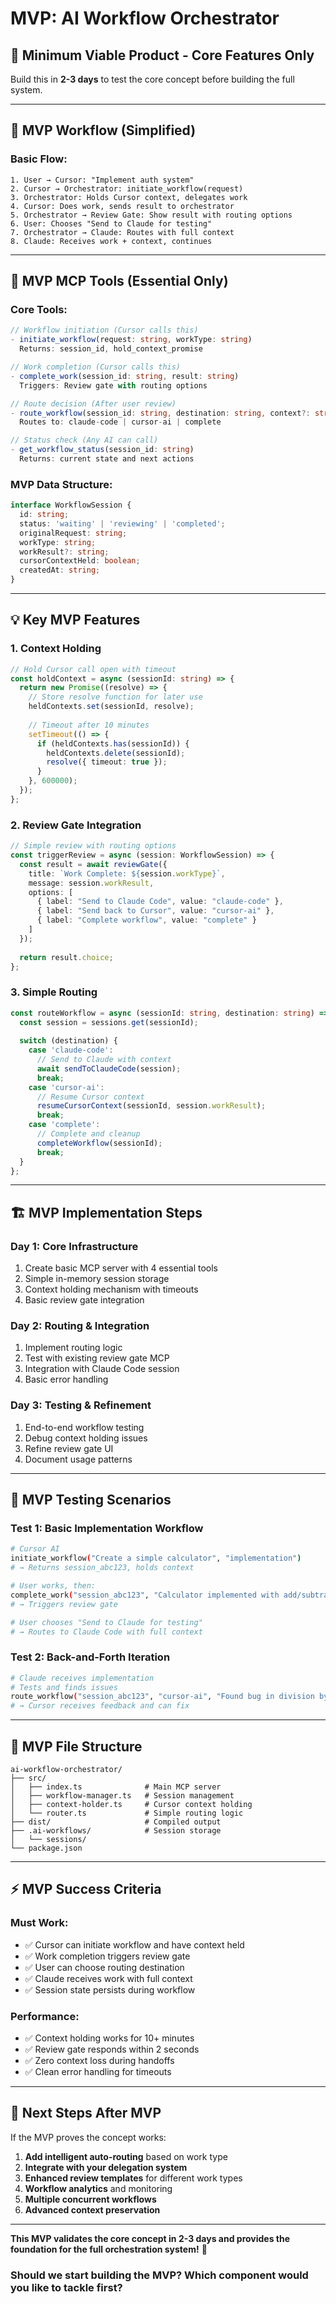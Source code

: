 # MVP: AI Workflow Orchestrator 

## 🎯 **Minimum Viable Product - Core Features Only**

Build this in **2-3 days** to test the core concept before building the full system.

---

## 🚀 **MVP Workflow (Simplified)**

### **Basic Flow:**
```
1. User → Cursor: "Implement auth system"
2. Cursor → Orchestrator: initiate_workflow(request)
3. Orchestrator: Holds Cursor context, delegates work 
4. Cursor: Does work, sends result to orchestrator
5. Orchestrator → Review Gate: Show result with routing options
6. User: Chooses "Send to Claude for testing" 
7. Orchestrator → Claude: Routes with full context
8. Claude: Receives work + context, continues
```

---

## 🔧 **MVP MCP Tools (Essential Only)**

### **Core Tools:**
```typescript
// Workflow initiation (Cursor calls this)
- initiate_workflow(request: string, workType: string)
  Returns: session_id, hold_context_promise

// Work completion (Cursor calls this) 
- complete_work(session_id: string, result: string)
  Triggers: Review gate with routing options

// Route decision (After user review)
- route_workflow(session_id: string, destination: string, context?: string)
  Routes to: claude-code | cursor-ai | complete

// Status check (Any AI can call)
- get_workflow_status(session_id: string)
  Returns: current state and next actions
```

### **MVP Data Structure:**
```typescript
interface WorkflowSession {
  id: string;
  status: 'waiting' | 'reviewing' | 'completed';
  originalRequest: string;
  workType: string;
  workResult?: string;
  cursorContextHeld: boolean;
  createdAt: string;
}
```

---

## 💡 **Key MVP Features**

### **1. Context Holding**
```typescript
// Hold Cursor call open with timeout
const holdContext = async (sessionId: string) => {
  return new Promise((resolve) => {
    // Store resolve function for later use
    heldContexts.set(sessionId, resolve);
    
    // Timeout after 10 minutes
    setTimeout(() => {
      if (heldContexts.has(sessionId)) {
        heldContexts.delete(sessionId);
        resolve({ timeout: true });
      }
    }, 600000);
  });
};
```

### **2. Review Gate Integration**
```typescript
// Simple review with routing options
const triggerReview = async (session: WorkflowSession) => {
  const result = await reviewGate({
    title: `Work Complete: ${session.workType}`,
    message: session.workResult,
    options: [
      { label: "Send to Claude Code", value: "claude-code" },
      { label: "Send back to Cursor", value: "cursor-ai" },
      { label: "Complete workflow", value: "complete" }
    ]
  });
  
  return result.choice;
};
```

### **3. Simple Routing**
```typescript
const routeWorkflow = async (sessionId: string, destination: string) => {
  const session = sessions.get(sessionId);
  
  switch (destination) {
    case 'claude-code':
      // Send to Claude with context
      await sendToClaudeCode(session);
      break;
    case 'cursor-ai': 
      // Resume Cursor context
      resumeCursorContext(sessionId, session.workResult);
      break;
    case 'complete':
      // Complete and cleanup
      completeWorkflow(sessionId);
      break;
  }
};
```

---

## 🏗️ **MVP Implementation Steps**

### **Day 1: Core Infrastructure**
1. Create basic MCP server with 4 essential tools
2. Simple in-memory session storage
3. Context holding mechanism with timeouts
4. Basic review gate integration

### **Day 2: Routing & Integration** 
1. Implement routing logic
2. Test with existing review gate MCP
3. Integration with Claude Code session
4. Basic error handling

### **Day 3: Testing & Refinement**
1. End-to-end workflow testing
2. Debug context holding issues
3. Refine review gate UI
4. Document usage patterns

---

## 🧪 **MVP Testing Scenarios**

### **Test 1: Basic Implementation Workflow**
```bash
# Cursor AI
initiate_workflow("Create a simple calculator", "implementation")
# → Returns session_abc123, holds context

# User works, then:
complete_work("session_abc123", "Calculator implemented with add/subtract/multiply/divide")
# → Triggers review gate

# User chooses "Send to Claude for testing"
# → Routes to Claude Code with full context
```

### **Test 2: Back-and-Forth Iteration**
```bash
# Claude receives implementation
# Tests and finds issues
route_workflow("session_abc123", "cursor-ai", "Found bug in division by zero handling")
# → Cursor receives feedback and can fix
```

---

## 📁 **MVP File Structure**
```
ai-workflow-orchestrator/
├── src/
│   ├── index.ts              # Main MCP server
│   ├── workflow-manager.ts   # Session management
│   ├── context-holder.ts     # Cursor context holding
│   └── router.ts             # Simple routing logic
├── dist/                     # Compiled output
├── .ai-workflows/            # Session storage
│   └── sessions/
└── package.json
```

---

## ⚡ **MVP Success Criteria**

### **Must Work:**
- ✅ Cursor can initiate workflow and have context held
- ✅ Work completion triggers review gate 
- ✅ User can choose routing destination
- ✅ Claude receives work with full context
- ✅ Session state persists during workflow

### **Performance:**
- ✅ Context holding works for 10+ minutes
- ✅ Review gate responds within 2 seconds
- ✅ Zero context loss during handoffs
- ✅ Clean error handling for timeouts

---

## 🎯 **Next Steps After MVP**

If the MVP proves the concept works:

1. **Add intelligent auto-routing** based on work type
2. **Integrate with your delegation system** 
3. **Enhanced review templates** for different work types
4. **Workflow analytics** and monitoring
5. **Multiple concurrent workflows**
6. **Advanced context preservation**

---

**This MVP validates the core concept in 2-3 days and provides the foundation for the full orchestration system!** 🚀

### **Should we start building the MVP? Which component would you like to tackle first?** 